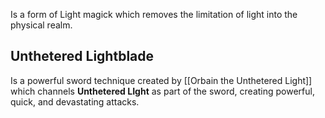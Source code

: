 Is a form of Light magick which removes the limitation of light into the physical realm.

## Unthetered Lightblade
Is a powerful sword technique created by [[Orbain the Unthetered Light]] which channels **Unthetered LIght** as part of the sword, creating powerful, quick, and devastating attacks.
